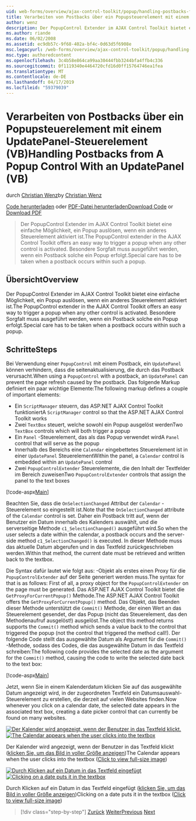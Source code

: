 ```yaml
---
uid: web-forms/overview/ajax-control-toolkit/popup/handling-postbacks-from-a-popup-control-with-an-updatepanel-vb
title: Verarbeiten von Postbacks über ein Popupsteuerelement mit einem UpdatePanel-Steuerelement (VB) | Microsoft-Dokumentation
author: wenz
description: Der PopupControl Extender im AJAX Control Toolkit bietet eine einfache Möglichkeit, ein Popup auslösen, wenn ein anderes Steuerelement aktiviert ist. Besondere Sorgfalt verfügt, die ausgeführt werden...
ms.author: riande
ms.date: 06/02/2008
ms.assetid: ec9db57c-9f68-402a-bf4c-0d63d5f6908e
msc.legacyurl: /web-forms/overview/ajax-control-toolkit/popup/handling-postbacks-from-a-popup-control-with-an-updatepanel-vb
msc.type: authoredcontent
ms.openlocfilehash: 3c4b58e864ca99aa30444fbb3244bfa4ffb4c336
ms.sourcegitcommit: 0f1119340e4464720cfd16d0ff15764746ea1fea
ms.translationtype: MT
ms.contentlocale: de-DE
ms.lasthandoff: 04/17/2019
ms.locfileid: "59379039"
---
```

# <a name="handling-postbacks-from-a-popup-control-with-an-updatepanel-vb"></a><span data-ttu-id="63944-104">Verarbeiten von Postbacks über ein Popupsteuerelement mit einem UpdatePanel-Steuerelement (VB)</span><span class="sxs-lookup"><span data-stu-id="63944-104">Handling Postbacks from A Popup Control With an UpdatePanel (VB)</span></span>

<span data-ttu-id="63944-105">durch [Christian Wenz](https://github.com/wenz)</span><span class="sxs-lookup"><span data-stu-id="63944-105">by [Christian Wenz](https://github.com/wenz)</span></span>

<span data-ttu-id="63944-106">[Code herunterladen](http://download.microsoft.com/download/9/3/f/93f8daea-bebd-4821-833b-95205389c7d0/PopupControl2.vb.zip) oder [PDF-Datei herunterladen](http://download.microsoft.com/download/2/d/c/2dc10e34-6983-41d4-9c08-f78f5387d32b/popupcontrol2VB.pdf)</span><span class="sxs-lookup"><span data-stu-id="63944-106">[Download Code](http://download.microsoft.com/download/9/3/f/93f8daea-bebd-4821-833b-95205389c7d0/PopupControl2.vb.zip) or [Download PDF](http://download.microsoft.com/download/2/d/c/2dc10e34-6983-41d4-9c08-f78f5387d32b/popupcontrol2VB.pdf)</span></span>

> <span data-ttu-id="63944-107">Der PopupControl Extender im AJAX Control Toolkit bietet eine einfache Möglichkeit, ein Popup auslösen, wenn ein anderes Steuerelement aktiviert ist.</span><span class="sxs-lookup"><span data-stu-id="63944-107">The PopupControl extender in the AJAX Control Toolkit offers an easy way to trigger a popup when any other control is activated.</span></span> <span data-ttu-id="63944-108">Besondere Sorgfalt muss ausgeführt werden, wenn ein Postback solche ein Popup erfolgt.</span><span class="sxs-lookup"><span data-stu-id="63944-108">Special care has to be taken when a postback occurs within such a popup.</span></span>


## <a name="overview"></a><span data-ttu-id="63944-109">Übersicht</span><span class="sxs-lookup"><span data-stu-id="63944-109">Overview</span></span>

<span data-ttu-id="63944-110">Der PopupControl Extender im AJAX Control Toolkit bietet eine einfache Möglichkeit, ein Popup auslösen, wenn ein anderes Steuerelement aktiviert ist.</span><span class="sxs-lookup"><span data-stu-id="63944-110">The PopupControl extender in the AJAX Control Toolkit offers an easy way to trigger a popup when any other control is activated.</span></span> <span data-ttu-id="63944-111">Besondere Sorgfalt muss ausgeführt werden, wenn ein Postback solche ein Popup erfolgt.</span><span class="sxs-lookup"><span data-stu-id="63944-111">Special care has to be taken when a postback occurs within such a popup.</span></span>

## <a name="steps"></a><span data-ttu-id="63944-112">Schritte</span><span class="sxs-lookup"><span data-stu-id="63944-112">Steps</span></span>

<span data-ttu-id="63944-113">Bei Verwendung einer `PopupControl` mit einem Postback, ein `UpdatePanel` können verhindern, dass die seitenaktualisierung, die durch das Postback verursacht.</span><span class="sxs-lookup"><span data-stu-id="63944-113">When using a `PopupControl` with a postback, an `UpdatePanel` can prevent the page refresh caused by the postback.</span></span> <span data-ttu-id="63944-114">Das folgende Markup definiert ein paar wichtige Elemente:</span><span class="sxs-lookup"><span data-stu-id="63944-114">The following markup defines a couple of important elements:</span></span>

- <span data-ttu-id="63944-115">Ein `ScriptManager` steuern, das ASP.NET AJAX Control Toolkit funktioniert</span><span class="sxs-lookup"><span data-stu-id="63944-115">A `ScriptManager` control so that the ASP.NET AJAX Control Toolkit works</span></span>
- <span data-ttu-id="63944-116">Zwei `TextBox` steuert, welche sowohl ein Popup ausgelöst werden</span><span class="sxs-lookup"><span data-stu-id="63944-116">Two `TextBox` controls which will both trigger a popup</span></span>
- <span data-ttu-id="63944-117">Ein `Panel` -Steuerelement, das als das Popup verwendet wird</span><span class="sxs-lookup"><span data-stu-id="63944-117">A `Panel` control that will serve as the popup</span></span>
- <span data-ttu-id="63944-118">Innerhalb des Bereichs eine `Calendar` eingebettetes Steuerelement ist in einer `UpdatePanel` Steuerelement</span><span class="sxs-lookup"><span data-stu-id="63944-118">Within the panel, a `Calendar` control is embedded within an `UpdatePanel` control</span></span>
- <span data-ttu-id="63944-119">Zwei `PopupControlExtender` Steuerelemente, die den Inhalt der Textfelder im Bereich zuweisen</span><span class="sxs-lookup"><span data-stu-id="63944-119">Two `PopupControlExtender` controls that assign the panel to the text boxes</span></span>

[!code-aspx[Main](handling-postbacks-from-a-popup-control-with-an-updatepanel-vb/samples/sample1.aspx)]

<span data-ttu-id="63944-120">Beachten Sie, dass die `OnSelectionChanged` Attribut der `Calendar` -Steuerelement so eingestellt ist.</span><span class="sxs-lookup"><span data-stu-id="63944-120">Note that the `OnSelectionChanged` attribute of the `Calendar` control is set.</span></span> <span data-ttu-id="63944-121">Daher ein Postback tritt auf, wenn der Benutzer ein Datum innerhalb des Kalenders auswählt, und die serverseitige Methode `c1_SelectionChanged()` ausgeführt wird.</span><span class="sxs-lookup"><span data-stu-id="63944-121">So when the user selects a date within the calendar, a postback occurs and the server-side method `c1_SelectionChanged()` is executed.</span></span> <span data-ttu-id="63944-122">In dieser Methode muss das aktuelle Datum abgerufen und in das Textfeld zurückgeschrieben werden.</span><span class="sxs-lookup"><span data-stu-id="63944-122">Within that method, the current date must be retrieved and written back to the textbox.</span></span>

<span data-ttu-id="63944-123">Die Syntax dafür lautet wie folgt aus: -Objekt als erstes einen Proxy für die `PopupControlExtender` auf der Seite generiert werden muss.</span><span class="sxs-lookup"><span data-stu-id="63944-123">The syntax for that is as follows: First of all, a proxy object for the `PopupControlExtender` on the page must be generated.</span></span> <span data-ttu-id="63944-124">Das ASP.NET AJAX Control Toolkit bietet die `GetProxyForCurrentPopup()` Methode.</span><span class="sxs-lookup"><span data-stu-id="63944-124">The ASP.NET AJAX Control Toolkit offers the `GetProxyForCurrentPopup()` method.</span></span> <span data-ttu-id="63944-125">Das Objekt, das Beenden dieser Methode unterstützt die `Commit()` Methode, der einen Wert an das Steuerelement gesendet, der das Popup (nicht das Steuerelement, das den Methodenaufruf ausgelöst!) ausgelöst.</span><span class="sxs-lookup"><span data-stu-id="63944-125">The object this method returns supports the `Commit()` method which sends a value back to the control that triggered the popup (not the control that triggered the method call!).</span></span> <span data-ttu-id="63944-126">Der folgende Code stellt das ausgewählte Datum als Argument für die `Commit()` -Methode, sodass des Codes, die das ausgewählte Datum in das Textfeld schreiben:</span><span class="sxs-lookup"><span data-stu-id="63944-126">The following code provides the selected date as the argument for the `Commit()` method, causing the code to write the selected date back to the text box:</span></span>

[!code-aspx[Main](handling-postbacks-from-a-popup-control-with-an-updatepanel-vb/samples/sample2.aspx)]

<span data-ttu-id="63944-127">Jetzt, wenn Sie in einem Kalenderdatum klicken Sie auf das ausgewählte Datum angezeigt wird, in der zugeordneten Textfeld ein Datumsauswahl-Steuerelement zu erstellen, die derzeit auf vielen Websites finden.</span><span class="sxs-lookup"><span data-stu-id="63944-127">Now whenever you click on a calendar date, the selected date appears in the associated text box, creating a date picker control that can currently be found on many websites.</span></span>


<span data-ttu-id="63944-128">[![Der Kalender wird angezeigt, wenn der Benutzer in das Textfeld klickt.](handling-postbacks-from-a-popup-control-with-an-updatepanel-vb/_static/image2.png)](handling-postbacks-from-a-popup-control-with-an-updatepanel-vb/_static/image1.png)</span><span class="sxs-lookup"><span data-stu-id="63944-128">[![The Calendar appears when the user clicks into the textbox](handling-postbacks-from-a-popup-control-with-an-updatepanel-vb/_static/image2.png)](handling-postbacks-from-a-popup-control-with-an-updatepanel-vb/_static/image1.png)</span></span>

<span data-ttu-id="63944-129">Der Kalender wird angezeigt, wenn der Benutzer in das Textfeld klickt ([klicken Sie, um das Bild in voller Größe anzeigen](handling-postbacks-from-a-popup-control-with-an-updatepanel-vb/_static/image3.png))</span><span class="sxs-lookup"><span data-stu-id="63944-129">The Calendar appears when the user clicks into the textbox ([Click to view full-size image](handling-postbacks-from-a-popup-control-with-an-updatepanel-vb/_static/image3.png))</span></span>


<span data-ttu-id="63944-130">[![Durch Klicken auf ein Datum in das Textfeld eingefügt](handling-postbacks-from-a-popup-control-with-an-updatepanel-vb/_static/image5.png)](handling-postbacks-from-a-popup-control-with-an-updatepanel-vb/_static/image4.png)</span><span class="sxs-lookup"><span data-stu-id="63944-130">[![Clicking on a date puts it in the textbox](handling-postbacks-from-a-popup-control-with-an-updatepanel-vb/_static/image5.png)](handling-postbacks-from-a-popup-control-with-an-updatepanel-vb/_static/image4.png)</span></span>

<span data-ttu-id="63944-131">Durch Klicken auf ein Datum in das Textfeld eingefügt ([klicken Sie, um das Bild in voller Größe anzeigen](handling-postbacks-from-a-popup-control-with-an-updatepanel-vb/_static/image6.png))</span><span class="sxs-lookup"><span data-stu-id="63944-131">Clicking on a date puts it in the textbox ([Click to view full-size image](handling-postbacks-from-a-popup-control-with-an-updatepanel-vb/_static/image6.png))</span></span>

> [!div class="step-by-step"]
> <span data-ttu-id="63944-132">[Zurück](using-multiple-popup-controls-vb.md)
> [Weiter](handling-postbacks-from-a-popup-control-without-an-updatepanel-vb.md)</span><span class="sxs-lookup"><span data-stu-id="63944-132">[Previous](using-multiple-popup-controls-vb.md)
[Next](handling-postbacks-from-a-popup-control-without-an-updatepanel-vb.md)</span></span>
